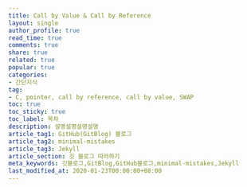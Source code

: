 ```yaml
---
title: Call by Value & Call by Reference
layout: single
author_profile: true
read_time: true
comments: true
share: true 
related: true
popular: true
categories:
- 간단지식
tag:
- C, pointer, call by reference, call by value, SWAP
toc: true
toc_sticky: true
toc_label: 목차
description: 설명설명설명설명
article_tag1: GitHub(GitBlog) 블로그
article_tag2: minimal-mistakes
article_tag3: Jekyll
article_section: 깃 블로그 따라하기
meta_keywords: 깃블로그,GitBlog,GitHub블로그,minimal-mistakes,Jekyll
last_modified_at: 2020-01-23T00:00:00+08:00
---
```

